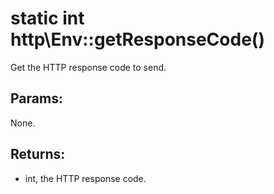 # static int http\Env::getResponseCode()

Get the HTTP response code to send.

## Params:

None.

## Returns:

* int, the HTTP response code.

